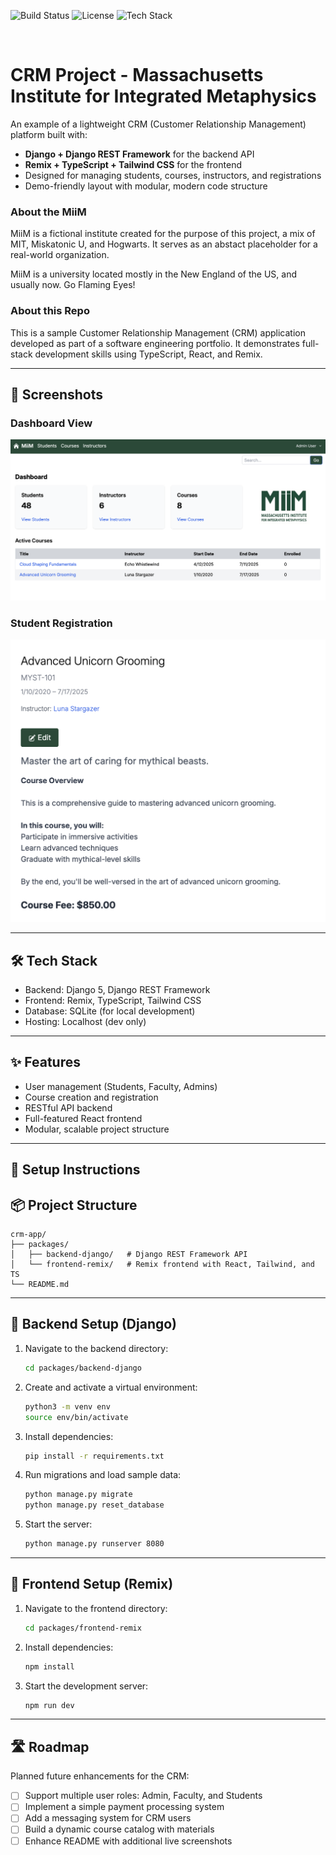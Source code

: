 ![Build Status](https://img.shields.io/github/actions/workflow/status/radcliffetech/crm-app/ci.yml?branch=main)
![License](https://img.shields.io/github/license/radcliffetech/crm-app)
![Tech Stack](https://img.shields.io/badge/stack-Remix%20%7C%20Django%20%7C%20PostgreSQL-blue)

<br/>

# CRM Project - Massachusetts Institute for Integrated Metaphysics

An example of a lightweight CRM (Customer Relationship Management) platform built with:

- **Django + Django REST Framework** for the backend API
- **Remix + TypeScript + Tailwind CSS** for the frontend
- Designed for managing students, courses, instructors, and registrations
- Demo-friendly layout with modular, modern code structure

### About the MiiM

MiiM is a fictional institute created for the purpose of this project, a mix of MIT, Miskatonic U, and Hogwarts. It serves as an abstact placeholder for a real-world organization. 

MiiM is a university located mostly in the New England of the US, and usually now. Go Flaming Eyes!

### About this Repo

This is a sample Customer Relationship Management (CRM) application developed as part of a software engineering portfolio. It demonstrates full-stack development skills using TypeScript, React, and Remix.

---

## 📸 Screenshots

### Dashboard View
![Dashboard Screenshot](./public/images/miim-1.png)

### Student Registration
![Student Registration Screenshot](./public/images/miim-2.png)


---

## 🛠️ Tech Stack

- Backend: Django 5, Django REST Framework
- Frontend: Remix, TypeScript, Tailwind CSS
- Database: SQLite (for local development)
- Hosting: Localhost (dev only)

---

## ✨ Features

- User management (Students, Faculty, Admins)
- Course creation and registration
- RESTful API backend
- Full-featured React frontend
- Modular, scalable project structure

---

## 🚀 Setup Instructions

## 📦 Project Structure

```
crm-app/
├── packages/
│   ├── backend-django/   # Django REST Framework API 
│   └── frontend-remix/   # Remix frontend with React, Tailwind, and TS
└── README.md             
```

---

## 🧱 Backend Setup (Django)

1. Navigate to the backend directory:
   ```bash
   cd packages/backend-django
   ```

2. Create and activate a virtual environment:
   ```bash
   python3 -m venv env
   source env/bin/activate
   ```

3. Install dependencies:
   ```bash
   pip install -r requirements.txt
   ```

4. Run migrations and load sample data:
   ```bash
   python manage.py migrate
   python manage.py reset_database
   ```

5. Start the server:
   ```bash
   python manage.py runserver 8080
   ```

---

## 🎨 Frontend Setup (Remix)

1. Navigate to the frontend directory:
   ```bash
   cd packages/frontend-remix
   ```

2. Install dependencies:
   ```bash
   npm install
   ```

3. Start the development server:
   ```bash
   npm run dev
   ```

---

## 🛣️ Roadmap

Planned future enhancements for the CRM:

- [ ] Support multiple user roles: Admin, Faculty, and Students
- [ ] Implement a simple payment processing system
- [ ] Add a messaging system for CRM users
- [ ] Build a dynamic course catalog with materials
- [ ] Enhance README with additional live screenshots
